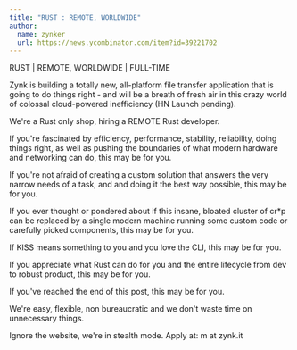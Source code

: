 ```yaml
---
title: "RUST : REMOTE, WORLDWIDE"
author:
  name: zynker
  url: https://news.ycombinator.com/item?id=39221702
---
```

RUST | REMOTE, WORLDWIDE | FULL-TIME

Zynk is building a totally new, all-platform file transfer application that is going to do things right - and will be a breath of fresh air in this crazy world of colossal cloud-powered inefficiency (HN Launch pending).

We&#x27;re a Rust only shop, hiring a REMOTE Rust developer.

If you&#x27;re fascinated by efficiency, performance, stability, reliability, doing things right, as well as pushing the boundaries of what modern hardware and networking can do, this may be for you.

If you&#x27;re not afraid of creating a custom solution that answers the very narrow needs of a task, and and doing it the best way possible, this may be for you.

If you ever thought or pondered about if this insane, bloated cluster of cr*p can be replaced by a single modern machine running some custom code or carefully picked components, this may be for you.

If KISS means something to you and you love the CLI, this may be for you.

If you appreciate what Rust can do for you and the entire lifecycle from dev to robust product, this may be for you.

If you&#x27;ve reached the end of this post, this may be for you.

We&#x27;re easy, flexible, non bureaucratic and we don&#x27;t waste time on unnecessary things.

Ignore the website, we&#x27;re in stealth mode. Apply at: m at zynk.it
